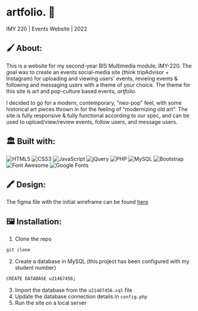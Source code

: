 # artfolio. 🎨
IMY 220 | Events Website | 2022
## 🖌️ About:
This is a website for my second-year BIS Multimedia module, IMY-220. The goal was to create an events social-media site (think tripAdvisor + Instagram) for uploading and viewing users' events, revieing events & following and messaging users with a theme of your choice. The theme for this site is art and pop-culture based events, *artfolio*.

I decided to go for a modern, contemporary, "neo-pop" feel, with some historical art pieces thrown in for the feeling of "modernizing old art". The site is fully responsive & fully functional according to our spec, and can be used to upload/view/review events, follow users, and message users.

## 🏛️ Built with:
<div>
<img src="https://img.shields.io/badge/HTML5-E34F26?style=flat&logo=html5&logoColor=white" alt="HTML5" />
<img src="https://img.shields.io/badge/CSS3-1572B6?style=flat&logo=css3&logoColor=white" alt="CSS3" />
<img src="https://img.shields.io/badge/JavaScript-323330?style=flat&logo=javascript&logoColor=F7DF1E" alt="JavaScript" />
<img src="https://img.shields.io/badge/jQuery-0769AD?style=flat&logo=jquery&logoColor=white" alt="jQuery" />
<img src="https://img.shields.io/badge/PHP-777BB4?style=flat&logo=php&logoColor=white" alt="PHP" />
<img src="https://img.shields.io/badge/MySQL-00000F?style=flat&logo=mysql&logoColor=white" alt="MySQL" />
<img src="https://img.shields.io/badge/Bootstrap-563D7C?style=flat&logo=bootstrap&logoColor=white" alt="Bootstrap" />
<img src="https://img.shields.io/badge/Font%20Awesome-339AF0?style=flat&logo=font-awesome&logoColor=white" alt="Font Awesome" />
<img src="https://img.shields.io/badge/Google%20Fonts-4285F4?style=flat&logo=google-fonts&logoColor=white" alt="Google Fonts" />
</div>

## 🖍️ Design:
The figma file with the initial wireframe can be found [here](https://www.figma.com/file/1SBDWTFeEkoRS0gfMbMbp4/IMY-220-Events-Website?node-id=0%3A1)

## 🖼️ Installation:
1. Clone the repo
```sh
git clone
```
2. Create a database in MySQL (this project has been configured with my student number)
```sh
CREATE DATABASE u21467456;
```
3. Import the database from the `u21467456.sql` file
4. Update the database connection details in `config.php`
5. Run the site on a local server

